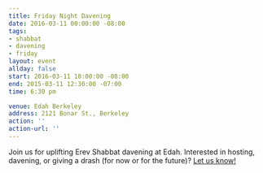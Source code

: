 ```yaml
---
title: Friday Night Davening
date: 2016-03-11 00:00:00 -08:00
tags:
- shabbat
- davening
- friday
layout: event
allday: false
start: 2016-03-11 10:00:00 -08:00
end: 2015-03-11 12:30:00 -07:00
time: 6:30 pm

venue: Edah Berkeley
address: 2121 Bonar St., Berkeley
action: ''
action-url: ''
---
```


Join us for uplifting Erev Shabbat davening at Edah. Interested in hosting, davening, or giving a drash (for now or for the future)? [Let us know!](mailto:info@minyandafna.org)